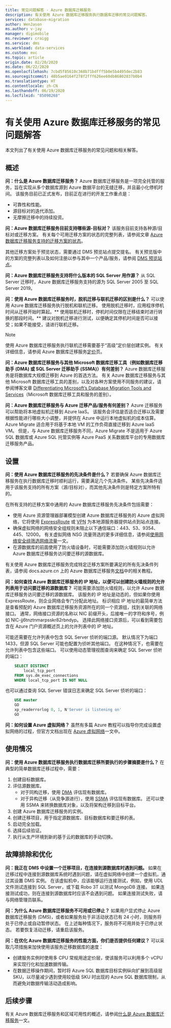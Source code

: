 ```yaml
---
title: 常见问题解答 - Azure 数据库迁移服务
description: 有关使用 Azure 数据库迁移服务执行数据库迁移的常见问题解答。
services: database-migration
author: WenJason
ms.author: v-jay
manager: digimobile
ms.reviewer: craigg
ms.service: dms
ms.workload: data-services
ms.custom: mvc
ms.topic: article
origin.date: 02/20/2020
ms.date: 06/22/2020
ms.openlocfilehash: 7cbd5f85610c368b71bdfff5b0e5b4495dec2b83
ms.sourcegitcommit: 48b5ae0164f278f2fff626ee60db86802837b0b4
ms.translationtype: HT
ms.contentlocale: zh-CN
ms.lasthandoff: 06/19/2020
ms.locfileid: "85098268"
---
```

# <a name="faq-about-using-azure-database-migration-service"></a>有关使用 Azure 数据库迁移服务的常见问题解答

本文列出了有关使用 Azure 数据库迁移服务的常见问题和相关解答。

## <a name="overview"></a>概述

**问：什么是 Azure 数据库迁移服务？**
Azure 数据库迁移服务是一项完全托管的服务，旨在实现从多个数据库源到 Azure 数据平台的无缝迁移，并且最小化停机时间。 该服务目前已正式发布，目前正在进行的开发工作重点是：

* 可靠性和性能。
* 源目标对的迭代添加。
* 无摩擦迁移中的持续投资。

**问：Azure 数据库迁移服务目前支持哪些源-目标对？**
该服务目前支持各种源/目标对或迁移方案。 有关每个可用迁移方案的状态的完整列表，请参阅文章 [Azure 数据库迁移服务支持的迁移方案的状态](/dms/resource-scenario-status)。

其他迁移方案处于预览状态，需要通过 DMS 预览站点提交提名。 有关预览版中的方案的完整列表以及如何注册以参与其中一个产品/服务，请参阅 [DMS 预览站点](https://aka.ms/dms-preview/)。

**问：Azure 数据库迁移服务支持将什么版本的 SQL Server 用作源？**
从 SQL Server 迁移时，Azure 数据库迁移服务支持的源为 SQL Server 2005 至 SQL Server 2019。

**问：使用 Azure 数据库迁移服务时，脱机迁移与联机迁移的区别是什么？**
可以使用 Azure 数据库迁移服务执行脱机和联机迁移。 使用脱机迁移时，应用程序停机时间从迁移开始时算起。** 使用联机迁移时，停机时间仅限在迁移结束时进行转换的那段时间。** 建议对脱机迁移进行测试，以便确定其停机时间是否可以接受；如果不能接受，请进行联机迁移。

> [!NOTE]
> 使用 Azure 数据库迁移服务执行联机迁移需要基于“高级”定价层创建实例。 有关详细信息，请参阅 Azure 数据库迁移服务[定价](https://azure.cn/pricing/details/database-migration/)页。

**问：Azure 数据库迁移服务与其他 Microsoft 数据库迁移工具（例如数据库迁移助手 (DMA) 或 SQL Server 迁移助手 (SSMA)）有何差别？**
Azure 数据库迁移服务是将数据库大规模迁移到 Azure 的首选方法。 有关 Azure 数据库迁移服务与其他 Microsoft 数据库迁移工具的差别，以及对各种方案使用不同服务的建议，请参阅博客文章 [Differentiating Microsoft’s Database Migration Tools and Services](https://techcommunity.microsoft.com/t5/microsoft-data-migration/differentiating-microsoft-s-database-migration-tools-and/ba-p/368529)（Microsoft 数据库迁移工具和服务的差别）。

**问：Azure 数据库迁移服务与 Azure 迁移产品/服务有何差别？**
Azure 迁移服务可以帮助将本地虚拟机迁移到 Azure IaaS。 该服务会评估是否适合迁移以及需要根据性能进行哪些大小调整，并提供在 Azure 中运行本地虚拟机的成本估算。 Azure Migrate 适合用于将基于本地 VM 的工作负荷直接迁移到 Azure IaaS VM。 但是，与 Azure 数据库迁移服务不同，Azure Migrate 不是适用于 Azure SQL 数据库或 Azure SQL 托管实例等 Azure PaaS 关系数据库平台的专用数据库迁移服务产品。

## <a name="setup"></a>设置

**问：使用 Azure 数据库迁移服务的先决条件是什么？**
若要确保 Azure 数据库迁移服务在执行数据库迁移时顺利运行，需要满足几个先决条件。 某些先决条件适用于该服务支持的所有方案（源/目标对），而其他先决条件则是特定方案所特有的。

在所有支持的迁移方案中通用的 Azure 数据库迁移服务先决条件包括需要：

* 使用 Azure 资源管理器部署模型创建 Azure 数据库迁移服务的 Azure 虚拟网络，它将使用 [ExpressRoute](/expressroute/expressroute-introduction) 或 [VPN](/vpn-gateway/vpn-gateway-about-vpngateways) 为本地源服务器提供站点到站点连接。
* 确保虚拟网络的网络安全组规则未阻止以下通信端口：443、53、9354、445、12000。 有关虚拟网络 NSG 流量筛选的更多详细信息，请参阅[使用网络安全组筛选网络流量](/virtual-network/virtual-networks-nsg)一文。
* 在源数据库的前面使用了防火墙设备时，可能需要添加防火墙规则以允许 Azure 数据库迁移服务访问要迁移的源数据库。

有关使用 Azure 数据库迁移服务完成特定迁移方案所要满足的所有先决条件列表，请参阅 docs.azure.cn 上的 Azure 数据库迁移服务[文档](/dms/dms-overview)中的相关教程。

**问：如何查找 Azure 数据库迁移服务的 IP 地址，以便可以创建防火墙规则的允许列表用于访问要迁移的源数据库？**
可能需要添加防火墙规则，以允许 Azure 数据库迁移服务访问要迁移的源数据库。 该服务的 IP 地址是动态的，但如果你使用 ExpressRoute，则企业网络会专门分配此地址。 标识相应 IP 地址的最简单方法是查看预配的 Azure 数据库迁移服务资源所在的同一个资源组，找到关联的网络接口。 通常，网络接口资源的名称以 NIC 前缀开头，后接唯一的字符和序号，例如 NIC-jj6tnztnmarpsskr82rbndyp。 选择此网络接口资源后，可以看到需要包含在 Azure 门户资源概述页上的允许列表中的 IP 地址。

可能还需要在允许列表中包含 SQL Server 侦听的端口源。 默认情况下为端口 1433，但源 SQL Server 可能也配置为侦听其他端口。 在这种情况下，也需要在允许列表中包含这些端口。 可以使用动态管理视图查询来确定 SQL Server 侦听的端口：

```sql
    SELECT DISTINCT
        local_tcp_port
    FROM sys.dm_exec_connections
    WHERE local_tcp_port IS NOT NULL
```

也可以通过查询 SQL Server 错误日志来确定 SQL Server 侦听的端口：

```sql
    USE master
    GO
    xp_readerrorlog 0, 1, N'Server is listening on'
    GO
```

**问：如何设置 Azure 虚拟网络？**
虽然有多篇 Azure 教程可以指导你完成设置虚拟网络的过程，但官方文档出现在 [Azure 虚拟网络](/virtual-network/virtual-networks-overview)一文中。

## <a name="usage"></a>使用情况

**问：使用 Azure 数据库迁移服务执行数据库迁移所要执行的步骤摘要是什么？**
在典型的简单数据库迁移过程中，需要：

1. 创建目标数据库。
2. 评估源数据库。
    * 对于同构迁移，使用 [DMA](https://www.microsoft.com/download/details.aspx?id=53595) 评估现有数据库。
    * 对于异构迁移（从竞争源进行），使用 [SSMA](https://aka.ms/get-ssma) 评估现有数据库。 还可以使用 SSMA 来转换数据库对象，以及将架构迁移到目标平台。
3. 创建 Azure 数据库迁移服务的实例。
4. 创建迁移项目，用于指定源数据库、目标数据库和要迁移的表。
5. 启动完全加载。
6. 选择后续验证。
7. 执行从生产环境到新的基于云的数据库的手动切换。

## <a name="troubleshooting-and-optimization"></a>故障排除和优化

**问：我正在 DMS 中设置一个迁移项目，在连接到源数据库时遇到问题。**
如果在迁移过程中连接到源数据库系统时遇到问题，请在虚拟网络中创建一个虚拟机，通过其设置 DMS 实例。 在该虚拟机中，应该能够运行连接测试，例如，使用 UDL 文件测试连接到 SQL Server，或下载 Robo 3T 以测试 MongoDB 连接。 如果连接测试成功，则在连接到源数据库时应该不会遇到问题。 如果连接测试失败，请与网络管理员联系。

**问：为什么 Azure 数据库迁移服务不可用或已停止？**
如果用户显式停止 Azure 数据库迁移服务 (DMS)，或者如果服务处于非活动状态已有 24 小时，则服务将处于已停止或自动暂停状态。 在上述每种情况下，服务将不可用并处于已停止状态。  若要恢复活动迁移，请重启该服务。

**问：在优化 Azure 数据库迁移服务的性能方面，你们是否提供任何建议？**
可以采取几项措施来加快使用该服务迁移数据库的速度：

* 创建服务实例时使用多 CPU 常规用途定价层，使该服务可以利用多个 vCPU 来实现行化和加速数据传输。
* 在数据迁移操作期间，暂时将 Azure SQL 数据库目标实例纵向扩展到高级层 SKU，以尽量减少遇到使用较低级 SKU 时出现的 Azure SQL 数据库限制，从而避免对数据传输活动造成影响。

## <a name="next-steps"></a>后续步骤

有关 Azure 数据库迁移服务和区域可用性的概述，请参阅[什么是 Azure 数据库迁移服务](dms-overview.md)一文。
